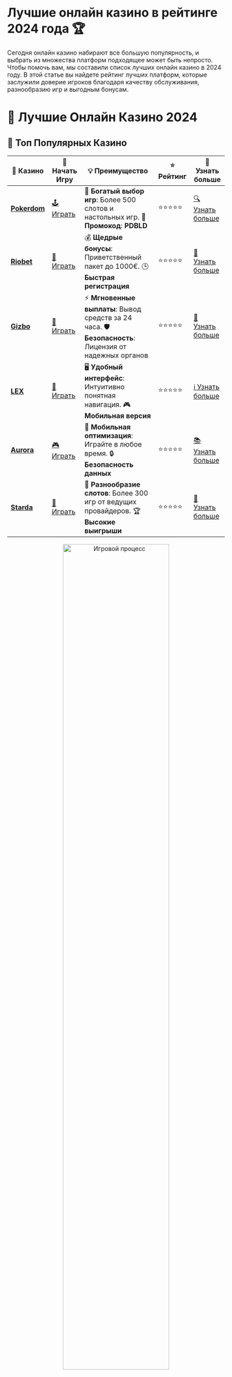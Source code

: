 # **Лучшие онлайн казино в рейтинге 2024 года 🏆**

Сегодня онлайн казино набирают все большую популярность, и выбрать из множества платформ подходящее может быть непросто. Чтобы помочь вам, мы составили список лучших онлайн казино в 2024 году. В этой статье вы найдете рейтинг лучших платформ, которые заслужили доверие игроков благодаря качеству обслуживания, разнообразию игр и выгодным бонусам.

# 🎰 Лучшие Онлайн Казино 2024

## 🌟 Топ Популярных Казино

| 🎲 **Казино** | 🔗 **Начать Игру** | 💡 **Преимущество** | ⭐ **Рейтинг** | 🔗 **Узнать больше** |
|--------------|---------------------|---------------------|----------------|----------------------|
| [**Pokerdom**](https://brandplay.link/4k77v2yx) | [🕹️ Играть](https://brandplay.link/4k77v2yx) | 🎉 **Богатый выбор игр**: Более 500 слотов и настольных игр. 🎁 **Промокод**: **PDBLD** | ⭐⭐⭐⭐⭐ | [🔍 Узнать больше](https://brandplay.link/4k77v2yx) |
| [**Riobet**](https://brandplay.link/7xBLTPyj) | [🎰 Играть](https://brandplay.link/7xBLTPyj) | 💰 **Щедрые бонусы**: Приветственный пакет до 1000€. 🕒 **Быстрая регистрация** | ⭐⭐⭐⭐⭐ | [📖 Узнать больше](https://brandplay.link/7xBLTPyj) |
| [**Gizbo**](https://brandplay.link/bprXw4YV) | [🎲 Играть](https://brandplay.link/bprXw4YV) | ⚡ **Мгновенные выплаты**: Вывод средств за 24 часа. 🛡️ **Безопасность**: Лицензия от надежных органов | ⭐⭐⭐⭐⭐ | [📝 Узнать больше](https://brandplay.link/bprXw4YV) |
| [**LEX**](https://brandplay.link/zW4hdDFV) | [🤑 Играть](https://brandplay.link/zW4hdDFV) | 🖥️ **Удобный интерфейс**: Интуитивно понятная навигация. 🎮 **Мобильная версия** | ⭐⭐⭐⭐⭐ | [ℹ️ Узнать больше](https://brandplay.link/zW4hdDFV) |
| [**Aurora**](https://10trafic-stat2.com/click/668546556bcc6313411604bd/6766/13032/subaccount) | [🎮 Играть](https://10trafic-stat2.com/click/668546556bcc6313411604bd/6766/13032/subaccount) | 📱 **Мобильная оптимизация**: Играйте в любое время. 🔒 **Безопасность данных** | ⭐⭐⭐⭐⭐ | [📚 Узнать больше](https://10trafic-stat2.com/click/668546556bcc6313411604bd/6766/13032/subaccount) |
| [**Starda**](https://brandplay.link/fB7xwRFL) | [🎯 Играть](https://brandplay.link/fB7xwRFL) | 🎰 **Разнообразие слотов**: Более 300 игр от ведущих провайдеров. 🏆 **Высокие выигрыши** | ⭐⭐⭐⭐⭐ | [🔎 Узнать больше](https://brandplay.link/fB7xwRFL) |

<div align="center">
    <img src="https://i.pinimg.com/originals/87/9e/b9/879eb9354dd0699582408b68f2e253b2.gif" alt="Игровой процесс" width="70%">
</div>

## 💎 Лучшие Бонусы и Акции

| 🎲 **Казино** | 🔗 **Начать Игру** | 💡 **Преимущество** | ⭐ **Рейтинг** | 🔗 **Узнать больше** |
|--------------|---------------------|---------------------|----------------|----------------------|
| [**Kometa**](https://brandplay.link/8ZymQJV8) | [🎰 Играть](https://brandplay.link/8ZymQJV8) | 🎁 **Эксклюзивные бонусы**: Регулярные акции и промо. 🔄 **Программы лояльности** | ⭐⭐⭐⭐☆ | [🔍 Узнать больше](https://brandplay.link/8ZymQJV8) |
| [**R7**](https://brandplay.link/bMd3Yjsw) | [🕹️ Играть](https://brandplay.link/bMd3Yjsw) | 🕒 **Круглосуточная поддержка**: Всегда на связи. 💸 **Высокие лимиты** | ⭐⭐⭐⭐☆ | [📖 Узнать больше](https://brandplay.link/bMd3Yjsw) |
| [**7K**](https://brandplay.link/BvQyFShp) | [🎲 Играть](https://brandplay.link/BvQyFShp) | 🌟 **Эксклюзивные бонусы**: Только для VIP игроков. 🎉 **Сезонные акции** | ⭐⭐⭐⭐☆ | [📝 Узнать больше](https://brandplay.link/BvQyFShp) |
| [**Kent**](https://brandplay.link/Fv2WP3js) | [🤑 Играть](https://brandplay.link/Fv2WP3js) | 📈 **Высокий RTP**: Более 98%. 💼 **Профессиональная поддержка** | ⭐⭐⭐⭐☆ | [ℹ️ Узнать больше](https://brandplay.link/Fv2WP3js) |
| [**1Xslots**](https://brandplay.link/hSB1khtr) | [🎮 Играть](https://brandplay.link/hSB1khtr) | 🎉 **Множество акций**: Еженедельные бонусы и турниры. 🛡️ **Безопасность** | ⭐⭐⭐⭐☆ | [📚 Узнать больше](https://brandplay.link/hSB1khtr) |
| [**Gama**](https://brandplay.link/j6NMKsDz) | [🎯 Играть](https://brandplay.link/j6NMKsDz) | 🔍 **Интуитивный интерфейс**: Легкость использования. 🏅 **Престижные турниры** | ⭐⭐⭐⭐☆ | [🔎 Узнать больше](https://brandplay.link/j6NMKsDz) |

<div align="center">
    <img src="https://i.pinimg.com/originals/87/9e/b9/879eb9354dd0699582408b68f2e253b2.gif" alt="Игровой процесс" width="70%">
</div>

## 🚀 Быстрые Выигрыши и Поддержка

| 🎲 **Казино** | 🔗 **Начать Игру** | 💡 **Преимущество** | ⭐ **Рейтинг** | 🔗 **Узнать больше** |
|--------------|---------------------|---------------------|----------------|----------------------|
| [**Onion**](https://brandplay.link/zBGRVpQ9) | [🎰 Играть](https://brandplay.link/zBGRVpQ9) | 🤑 **Низкие ставки**: Идеально для начинающих. 🔄 **Быстрые выводы** | ⭐⭐⭐⭐☆ | [🔍 Узнать больше](https://brandplay.link/zBGRVpQ9) |
| [**Чемпион**](https://temon-gter.cfd/go/lRq?p80412p304504pcc44t17455) | [🕹️ Играть](https://temon-gter.cfd/go/lRq?p80412p304504pcc44t17455) | 🏅 **Лояльная программа**: Награды за активность. 🎁 **Ежемесячные бонусы** | ⭐⭐⭐⭐☆ | [📖 Узнать больше](https://temon-gter.cfd/go/lRq?p80412p304504pcc44t17455) |
| [**Vavada**](https://vavadapartner.pro/?promo=ea5c9275-6854-4505-94fc-95ab18221945-linkb2) | [🎲 Играть](https://vavadapartner.pro/?promo=ea5c9275-6854-4505-94fc-95ab18221945-linkb2) | 🚀 **Быстрая регистрация**: Начните играть мгновенно. 🔐 **Безопасные транзакции** | ⭐⭐⭐⭐☆ | [📝 Узнать больше](https://vavadapartner.pro/?promo=ea5c9275-6854-4505-94fc-95ab18221945-linkb2) |
| [**Friends**](https://gofriends.kim/linkb2) | [🤑 Играть](https://gofriends.kim/linkb2) | 🤝 **Социальные игры**: Играйте с друзьями. 🌐 **Мультиплатформенность** | ⭐⭐⭐⭐☆ | [ℹ️ Узнать больше](https://gofriends.kim/linkb2) |
| [**1WIN**](https://brandplay.link/smXVpBbG) | [🎮 Играть](https://brandplay.link/smXVpBbG) | 🏆 **Спортивные ставки**: Широкий выбор видов спорта. 💵 **Высокие коэффициенты** | ⭐⭐⭐⭐☆ | [📚 Узнать больше](https://brandplay.link/smXVpBbG) |
| [**Drip**](https://drp-ircp01.com/c07e6a3db) | [🎯 Играть](https://drp-ircp01.com/c07e6a3db) | 🌐 **Инновационные игры**: Новейшие игровые технологии. 🛡️ **Высокая безопасность** | ⭐⭐⭐⭐☆ | [🔎 Узнать больше](https://drp-ircp01.com/c07e6a3db) |
| [**JoyCasino**](https://rpc30.call2me.pro/?/ru/registration?apkpop=0&partner=p24970p3291217pc98f) | [🎰 Играть](https://rpc30.call2me.pro/?/ru/registration?apkpop=0&partner=p24970p3291217pc98f) | 🎁 **Приятные бонусы**: Ежедневные акции и подарки. 🕹️ **Разнообразие игр** | ⭐⭐⭐⭐☆ | [🔍 Узнать больше](https://rpc30.call2me.pro/?/ru/registration?apkpop=0&partner=p24970p3291217pc98f) |

<div align="center">
    <img src="https://i.pinimg.com/originals/87/9e/b9/879eb9354dd0699582408b68f2e253b2.gif" alt="Игровой процесс" width="70%">
</div>
---

✨ **Выбирайте лучшее казино для себя и наслаждайтесь игрой! Удачи!** ✨
![Лучшие онлайн казино](https://i.pinimg.com/originals/a9/29/6e/a9296ea1cf6a7c20a985e593451f0323.png)

## Как выбрать лучшее онлайн казино? 🎯

Чтобы выбрать казино, которое подходит именно вам, обратите внимание на следующие ключевые аспекты:

### 1. **Лицензия и безопасность** 🔐
Лучшие казино работают только с лицензиями, выданными надежными регулирующими органами. Это гарантирует честность игры и защиту ваших средств.

### 2. **Бонусные предложения и акции** 🎁
Игрокам важно, чтобы казино предлагало выгодные бонусы и акции, включая приветственные бонусы, фриспины и бонусы за депозит.

### 3. **Ассортимент игр** 🎰
Казино должно предлагать разнообразие игр: слоты, настольные игры, покер, рулетка и другие, чтобы каждый игрок нашел что-то по своему вкусу.

### 4. **Методы ввода и вывода средств** 💳
Лучшие онлайн казино предлагают широкий выбор методов для ввода и вывода средств, включая банковские карты, электронные кошельки и криптовалюты.

### 5. **Качество обслуживания клиентов** 🗨️
Поддержка игроков должна работать 24/7 и быть доступной через различные каналы: чат, телефон или электронную почту.

## Топ онлайн казино по рейтингу в 2024 году 🥇

### 1. **Казино "1"** 💥
Это казино занимает лидирующие позиции среди онлайн платформ благодаря высококачественным играм, отличной поддержке клиентов и привлекательной бонусной системе.

- **Бонусы**: Приветственный бонус 100% и фриспины.
- **Игры**: Широкий выбор слотов, рулеток, покера и других игр.
- **Методы оплаты**: Электронные кошельки, банковские карты, криптовалюты.

### 2. **Казино "2"** 🌟
Платформа с уникальными акциями и бонусами, а также отличной репутацией среди игроков. Казино регулярно проводит турниры и акции, что делает игру еще более интересной.

- **Бонусы**: Приветственный бонус 150% на первый депозит.
- **Игры**: Большое количество слотов и живых игр с реальными дилерами.
- **Методы оплаты**: Банковские переводы, электронные кошельки.

### 3. **Казино "3"** 🎲
Это казино привлекает внимание игроков быстрыми выплатами и качественным софтом от ведущих провайдеров. Отличается высоким уровнем безопасности и клиентского обслуживания.

- **Бонусы**: Бесплатные вращения и эксклюзивные предложения для постоянных игроков.
- **Игры**: Слоты от известных производителей, а также настольные игры и покер.
- **Методы оплаты**: Все популярные методы: карты, кошельки, криптовалюты.

### 4. **Казино "4"** 🌐
Это онлайн-казино известно своей интуитивно понятной платформой и множеством бонусных предложений для новых игроков. Казино активно обновляет свою коллекцию игр.

- **Бонусы**: Бонусы за регистрацию и дополнительные фриспины.
- **Игры**: Классические слоты и новинки от известных разработчиков.
- **Методы оплаты**: Кредитные карты, электронные кошельки.

### 5. **Казино "5"** 🎉
Это одно из самых популярных онлайн-казино в 2024 году, благодаря своей репутации, отличным бонусам и разнообразию игр.

- **Бонусы**: VIP-программы и лояльность для постоянных клиентов.
- **Игры**: Большой выбор слотов и живых игр.
- **Методы оплаты**: Удобные и быстрые способы перевода средств.

## Как выбрать лучшее казино для игры? 🤔

### 1. **Проверенная лицензия** 🛡️
Перед регистрацией убедитесь, что казино имеет лицензии от регулирующих органов, что подтверждает его надежность и безопасность.

### 2. **Бонусная система** 🎁
Обратите внимание на бонусы и акции, которые казино предлагает новым игрокам и постоянным клиентам. Проверьте, насколько выгодные условия для вывода бонусных средств.

### 3. **Разнообразие игр** 🎰
Выбирайте казино, которое предлагает игры от лучших разработчиков. Чем больше игр в каталоге, тем больше шансов найти подходящее развлечение.

### 4. **Скорость выплат** 💳
Проверьте, как быстро казино обрабатывает вывод средств. Это особенно важно для игроков, которые хотят получать свои выигрыши без задержек.

### 5. **Отзывы и рейтинг** ⭐
Читайте отзывы других игроков и обратите внимание на рейтинг казино. Мнение других пользователей может стать решающим фактором при выборе платформы для игры.

## Заключение: Как выбрать онлайн-казино для себя? 🎯

Выбор онлайн-казино всегда индивидуален и зависит от ваших предпочтений. Но главное — это безопасность, хорошие бонусы и широкий выбор игр. Мы надеемся, что наш рейтинг поможет вам сделать правильный выбор и наслаждаться игрой в одном из лучших онлайн казино в 2024 году.

**Какое онлайн-казино вы выбрали? Поделитесь своим мнением в комментариях!**
